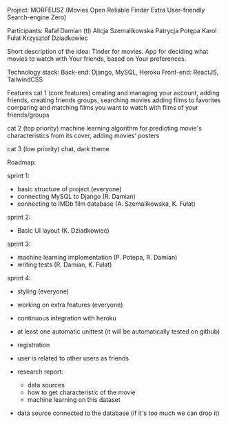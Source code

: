 Project: MORFEUSZ
(Movies Open Reliable Finder Extra User-friendly Search-engine Zero)

Participants:
Rafał Damian (tl)
Alicja Szemalikowska
Patrycja Potępa
Karol Fułat 
Krzysztof Dziadkowiec

Short description of the idea:
Tinder for movies. App for deciding what movies to watch with Your friends, based on Your preferences.

Technology stack:
Back-end: Django, MySQL, Heroku
Front-end: ReactJS, TailwindCSS

Features
cat 1 (core features)
creating and managing your account,
adding friends, creating friends groups,
searching movies
adding films to favorites
comparing and matching films you want to watch with films of your friends/groups

cat 2 (top priority)
machine learning algorithm for predicting movie's characteristics from its cover,
adding movies’ posters

cat 3 (low priority)
chat,
dark theme
	
Roadmap:

sprint 1: 
- basic structure of project (everyone)
- connecting MySQL to Django (R. Damian)
- connecting to IMDb film database (A. Szemalikowska, K. Fułat)

sprint 2: 
- Basic UI layout (K. Dziadkowiec)

sprint 3: 
- machine learning implementation (P. Potepa, R. Damian)
- writing tests (R. Damian, K. Fułat)

sprint 4: 
- styling (everyone)
- working on extra features (everyone)


- continuous integration with heroku
- at least one automatic unittest (it will be automatically tested on github)
- registration
- user is related to other users as friends
- research report:
  - data sources
  - how to get characteristic of the movie
  - machine learning on this dataset
- data source connected to the database (if it's too much we can drop it)
